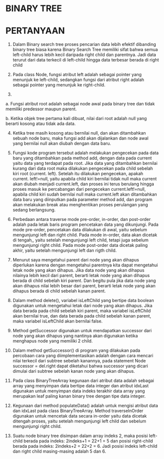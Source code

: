 # BINARY TREE #

# PERTANYAAN #

1. Dalam Binary search tree proses pencarian data lebih efektif 
dibanding binary tree biasa karena Binary Search Tree memiliki 
sifat bahwa semua left-child harus lebih kecil daripada right 
child dan parentnya. Jadi data terurut dari data terkecil di 
left-child hingga data terbesar berada di 
right child

2. Pada class Node, fungsi atribut left adalah sebagai pointer 
yang menunjuk ke left-child, sedangkan fungsi dari atribut right 
adalah sebagai pointer yang menunjuk ke right-child.

3. 
a. Fungsi atribut root adalah sebagai node awal pada binary tree 
dan tidak memiliki predessor maupun parent.

b. Ketika objek tree pertama kali dibuat, nilai dari root adalah 
null yang berarti kosong atau tidak ada data.

4. Ketika tree masih kosong atau bernilai null, dan akan ditambahkan sebuah node baru, maka fungsi add akan dijalankan dan 
node awal yang bernilai null akan diubah dengan data baru.

5. Fungsi kode program tersebut adalah melakukan pengecekan pada 
data baru yang ditambahkan pada method add, dengan data pada 
current yaitu data yang terdapat pada root. Jika data yang 
ditambahkan bernilai kurang dari data root maka dilakukan 
pengecekan pada child sebelah kiri root (current.
left). Setelah itu dilakukan pengecekan, apakah current.
left!=null, yaitu apabila child kiri bernilai tidak null maka 
current akan diubah menjadi current.left, dan proses ini terus 
berulang hingga proses masuk ke percabangan dari pengecekan 
current.left!=null, apabila child kiri sudah bernilai null maka 
current.left akan ditambahkan data baru yang diinputkan pada 
parameter method add, dan program akan melakukan break atau 
menghentikan proses perulangan yang sedang berlangsung.

6. Perbedaan antara traverse mode pre-order, in-order, dan 
post-order adalah pada letak baris program pencetakan data yang 
dikunjungi. Pada mode pre-order, pencetakan data dilakukan di 
awal, yaitu sebelum mengunjungi left dan right child. Pada mode 
in-order, data akan dicetak di tengah,, yaitu setelah mengunjungi 
left child, tetapi juga sebelum mengunjungi right child. Pada 
mode post-order data dicetak paling akhir, yaitu setelah 
mengunjungi left dan rigth child.

7. Menurut saya mengetahui parent dari node yang akan dihapus 
diperlukan karena dengan mengetahui parentnya kita dapat 
mengetahui letak node yang akan dihapus. Jika data node yang akan 
dihapus nilainya lebih kecil dari parent, berarti letak node yang 
akan dihapus berada di child sebelah kiri parent. Dan begitu pula 
jika data node yang akan dihapus nilai lebih besar dari parent, 
berarti letak node yang akan dihapus berada di child sebelah 
kanan parent.

8. Dalam method delete(), variabel isLeftChild yang bertipe data 
boolean digunakan untuk mengetahui letak dari node yang akan 
dihapus. Jika data berada pada child sebelah kiri parent, maka 
variabel isLeftChild akan bernilai true, dan data berada pada 
child sebelah kanan parent, maka variabel isLeftChild akan 
bernilai false.

9. Method getSuccessor digunakan untuk mendapatkan successor dari 
node yang akan dihapus yang nantinya akan digunakan ketika 
menghapus node yang memiliki 2 child.

10. Dalam method getSuccessor() di program yang dilakukan pada 
percobaan cara yang diimplementasikan adalah dengan cara mencari 
nilai terkecil dari subtree sebelah kanannya, pada statement Node 
successor = del.right dapat diketahui bahwa successor yang dicari 
dimulai dari subtree sebelah kanan node yang akan dihapus.

11. Pada class BinaryTreeArray kegunaan dari atribut data adalah 
sebagai array yang menyimpan data bertipe data integer dan 
atribut idxLast digunakan untuk menyimpan data indeks terakhir data array yang merupakan leaf paling kanan binary tree dengan tipe data integer.

12. Kegunaan dari method populateData() adalah untuk mengisi 
atribut data dan idxLast pada class BinaryTreeArray. Method 
traverseInOrder digunakan untuk mencetak data secara in-order 
yaitu data dicetak ditengah proses, yaitu setelah mengunjungi 
left child dan sebelum mengunjungi right child.

13. Suatu node binary tree disimpan dalam array indeks 2, maka 
posisi left-child berada pada indeks: 2indeks+1 = 22+1 = 5 dan 
posisi right-child berada pada indeks: 2indeks+2 = 22+2 = 6. Jadi 
posisi indeks left-child dan right child masing-masing adalah 5 
dan 6.